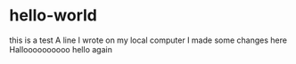 # hello-world
this is a test
A line I wrote on my local computer
I made some changes here
Halloooooooooo
hello again